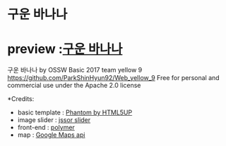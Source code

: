구운 바나나
==========

# preview :[구운 바나나](https://verssae.github.io/Web_yellow_9/)

구운 바나나 by OSSW Basic 2017 team yellow 9
https://github.com/ParkShinHyun92/Web_yellow_9
Free for personal and commercial use under the Apache 2.0 license

*Credits:

 * basic template : [Phantom by HTML5UP](https://html5up.net)
 * image slider : [jssor slider](https://www.jssor.com)
 * front-end : [polymer](https://www.polymer-project.org/)
 * map : [Google Maps api](https://developers.google.com/maps/documentation/javascript/adding-a-google-map?hl=ko)
